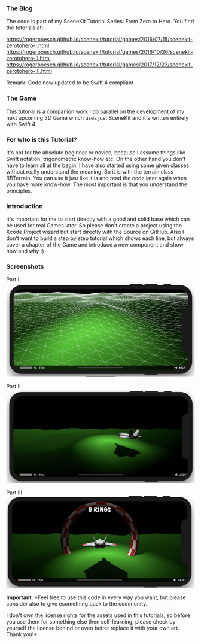 ### The Blog
The code is part of my SceneKit Tutorial Series: From Zero to Hero.
You find the tutorials at:

https://rogerboesch.github.io/scenekit/tutorial/games/2016/07/15/scenekit-zerotohero-I.html
https://rogerboesch.github.io/scenekit/tutorial/games/2016/10/26/scenekit-zerotohero-II.html
https://rogerboesch.github.io/scenekit/tutorial/games/2017/12/23/scenekit-zerotohero-III.html

Remark: Code now updated to be Swift 4 compliant


### The Game
This tutorial is a companion work I do parallel on the development of my next upcoming 3D Game which uses just SceneKit and it's written entirely with Swift 4.

### For who is this Tutorial?
It's not for the absolute beginner or novice, because I assume things like Swift notation, trigonometric know-how etc. On the other hand you don't have to learn all at the begin. I have also started using some given classes without really understand the meaning. So it is with the terrain class RBTerrain. You can use it just like it is and read the code later again when you have more know-how. The most important is that you understand the principles.

### Introduction
It's important for me to start directly with a good and solid base which can be used for real Games later. So please don't create a project using the Xcode Project wizard but start directly with the Source on GitHub. Also I don't want to build a step by step tutorial which shows each line, but always cover a chapter of the Game and introduce a new component and show how and why :)


### Screenshots

Part I
![Screenshot Part I](/screenshots/screenshot1.png)

Part II
![Screenshot Part II](/screenshots/screenshot2.png)

Part III
![Screenshot Part III](/screenshots/screenshot3.png)


**Important**:
*Feel free to use this code in every way you want, but please consider also
to give esomething back to the community.

I don't own the license rights for the assets used in this tutorials,
so before you use them for something else then self-learning, please check by yourself the license behind
or even better replace it with your own art. Thank you!*

